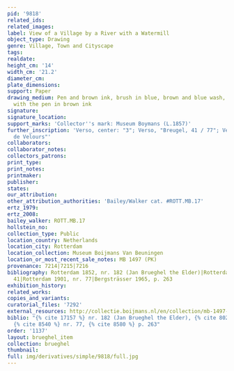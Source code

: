 ```yaml
---
pid: '9818'
related_ids: 
related_images: 
label: View of a Village by a River with a Watermill
object_type: Drawing
genre: Village, Town and Cityscape
tags: 
realdate: 
height_cm: '14'
width_cm: '21.2'
diameter_cm: 
plate_dimensions: 
support: Paper
drawing_medium: Pen and brown ink, brush in blue, brown and blue wash, framing lines
  with the pen in brown ink
signature: 
signature_location: 
support_marks: 'Collector''s mark: Museum Boymans (L.1857)'
further_inscription: 'Verso, center: "3"; Verso, "Breugel, 41 / 77"; Verso, "Breughel
  de Velours"'
collaborators: 
collaborator_notes: 
collectors_patrons: 
print_type: 
print_notes: 
printmaker: 
publisher: 
states: 
our_attribution: 
other_attribution_authorities: 'Bailey/Walker cat. #ROTT.MB.17'
ertz_1979: 
ertz_2008: 
bailey_walker: ROTT.MB.17
hollstein_no: 
collection_type: Public
location_country: Netherlands
location_city: Rotterdam
location_collection: Museum Boijmans Van Beuningen
location_or_most_recent_sale_notes: MB 1497 (PK)
provenance: 7214|7215|7216
bibliography: Rotterdam 1852, nr. 182 (Jan Brueghel the Elder)|Rotterdam 1869, nr.
  41|Rotterdam 1901, nr. 77|Bergsträsser 1965, p. 263
exhibition_history: 
related_works: 
copies_and_variants: 
curatorial_files: '7292'
external_resources: http://collectie.boijmans.nl/en/collection/mb-1497-(pk)
biblio: "{% cite 17157 %} nr. 182 (Jan Brueghel the Elder), {% cite 8023 %} nr. 41,
  {% cite 8540 %} nr. 77, {% cite 8580 %} p. 263"
order: '1137'
layout: brueghel_item
collection: brueghel
thumbnail: 
full: img/derivatives/simple/9818/full.jpg
---
```

